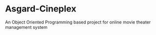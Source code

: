 # Asgard-Cineplex
An Object Oriented Programming based project for online movie theater management system
